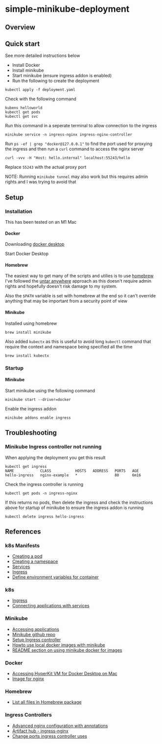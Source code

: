 # simple-minikube-deployment

## Overview




## Quick start 

See more detailed instructions below

* Install Docker
* Install minikube
* Start minikube (ensure ingress addon is enabled)
* Run the following to create the deployment

```
kubectl apply -f deployment.yaml
```

Check with the following command

```
kubens helloworld
kubectl get pods
kubectl get svc
```

Run this command in a seperate terminal to allow connection to the ingress

```
minikube service -n ingress-nginx ingress-nginx-controller
```

Run `ps -ef | grep "docker@127.0.0.1"` to find the port used for proxying the
ingress and then run a `curl` command to access the nginx server

```
curl -vvv -H "Host: hello.internal" localhost:55243/hello
```

Replace `55243` with the actual proxy port

NOTE: Running `minikube tunnel` may also work but this requires admin
      rights and I was trying to avoid that 
	  

## Setup 

### Installation 

This has been tested on an M1 Mac

#### Docker

Downloading [docker desktop](https://www.docker.com/products/docker-desktop/)

Start Docker Desktop


#### Homebrew

The easiest way to get many of the scripts and utilies is to use
[homebrew](https://brew.sh) I've followed the [untar anywhere](https://docs.brew.sh/Installation#untar-anywhere) approach as this doesn't require admin rights
and hopefully doesn't risk damage to my system.

Also the `$PATH` variable is set with homebrew at the end so it can't override 
anything that may be important from a security point of view


#### Minikube

Installed using homebrew

```
brew install minikube
```

Also added `kubectx` as this is useful to avoid long `kubectl` command that 
require the context and namespace being specified all the time

```
brew install kubectx
```


### Startup

#### Minikube

Start minikube using the following command

```
minikube start --driver=docker
```

Enable the ingress addon

```
minikube addons enable ingress
```



## Troubleshooting

### Minikube Ingress controller not running

When applying the deployment you get this result

```
kubectl get ingress
NAME            CLASS           HOSTS   ADDRESS   PORTS   AGE
hello-ingress   nginx-example   *                 80      6m16
```

Check the ingress controller is running

```
kubectl get pods -n ingress-nginx
```

If this returns no pods, then delete the ingress and check the instructions
above for startup of minikube to ensure the ingress addon is running

```
kubectl delete ingress hello-ingress
```



## References

### k8s Manifests

* [Creating a pod](https://kubernetes.io/docs/concepts/workloads/pods/)
* [Creating a namespace](https://cloud.google.com/blog/products/containers-kubernetes/kubernetes-best-practices-organizing-with-namespaces)
* [Services](https://kubernetes.io/docs/concepts/services-networking/connect-applications-service/)
* [Ingress](https://kubernetes.io/docs/concepts/services-networking/ingress/)
* [Define environment variables for container](https://kubernetes.io/docs/tasks/inject-data-application/define-environment-variable-container/)


### k8s

* [Ingress](https://kubernetes.io/docs/concepts/services-networking/ingress/)
* [Connecting applications with services](https://kubernetes.io/docs/concepts/services-networking/connect-applications-service/)

### Minikube

* [Accessing applications](https://minikube.sigs.k8s.io/docs/handbook/accessing/)
* [Minikube github repo](https://github.com/kubernetes/minikube)
* [Setup Ingress controller](https://kubernetes.io/docs/tasks/access-application-cluster/ingress-minikube/)
* [Howto use local docker images with minikube](https://stackoverflow.com/questions/42564058/how-to-use-local-docker-images-with-minikube)
* [README section on using minikube docker for images](https://github.com/kubernetes/minikube/blob/0c616a6b42b28a1aab8397f5a9061f8ebbd9f3d9/README.md#reusing-the-docker-daemon)


### Docker 

* [Accessing HyperKit VM for Docker Desktop on Mac](https://stackoverflow.com/questions/39739560/how-to-access-the-vm-created-by-dockers-hyperkit)
* [Image for nginx](https://hub.docker.com/_/nginx)


### Homebrew

* [List all files in Homebrew package](https://stackoverflow.com/questions/19010784/list-all-files-in-a-homebrew-package)


### Ingress Controllers

* [Advanced nginx configuration with annotations](https://docs.nginx.com/nginx-ingress-controller/configuration/ingress-resources/advanced-configuration-with-annotations/)
* [Artifact hub - ingress-nginx](https://artifacthub.io/packages/helm/ingress-nginx/ingress-nginx)
* [Change ports ingress controller uses](https://stackoverflow.com/questions/57926545/change-kubernetes-nginx-ingress-controller-ports)


